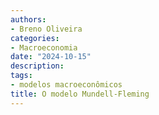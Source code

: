 ```yaml
---
authors:
- Breno Oliveira
categories:
- Macroeconomia
date: "2024-10-15"
description: 
tags:
- modelos macroeconômicos
title: O modelo Mundell-Fleming 
---
```


